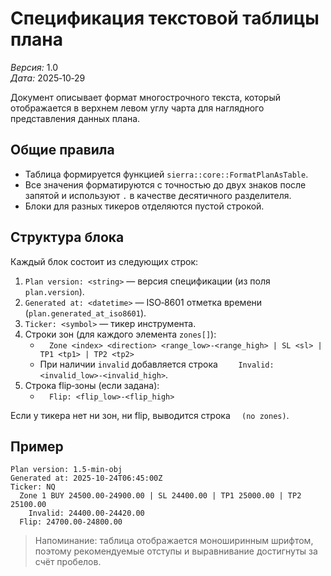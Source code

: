 # Спецификация текстовой таблицы плана

*Версия:* 1.0  
*Дата:* 2025‑10‑29  

Документ описывает формат многострочного текста, который отображается в верхнем левом углу чарта для наглядного представления данных плана.

## Общие правила

- Таблица формируется функцией `sierra::core::FormatPlanAsTable`.
- Все значения форматируются с точностью до двух знаков после запятой и используют `.` в качестве десятичного разделителя.
- Блоки для разных тикеров отделяются пустой строкой.

## Структура блока

Каждый блок состоит из следующих строк:

1. `Plan version: <string>` — версия спецификации (из поля `plan.version`).
2. `Generated at: <datetime>` — ISO‑8601 отметка времени (`plan.generated_at_iso8601`).
3. `Ticker: <symbol>` — тикер инструмента.
4. Строки зон (для каждого элемента `zones[]`):
   - `  Zone <index> <direction> <range_low>-<range_high> | SL <sl> | TP1 <tp1> | TP2 <tp2>`
   - При наличии `invalid` добавляется строка `    Invalid: <invalid_low>-<invalid_high>`.
5. Строка flip‑зоны (если задана):
   - `  Flip: <flip_low>-<flip_high>`

Если у тикера нет ни зон, ни flip, выводится строка `  (no zones)`.

## Пример

```
Plan version: 1.5-min-obj
Generated at: 2025-10-24T06:45:00Z
Ticker: NQ
  Zone 1 BUY 24500.00-24900.00 | SL 24400.00 | TP1 25000.00 | TP2 25100.00
    Invalid: 24400.00-24420.00
  Flip: 24700.00-24800.00
```

> Напоминание: таблица отображается моноширинным шрифтом, поэтому рекомендуемые отступы и выравнивание достигнуты за счёт пробелов.


